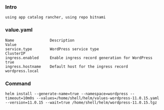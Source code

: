 ### Intro 
    using app catalog rancher, using repo bitnami

### value.yaml
    Name	            Description	                                      Value
    service.type	    WordPress service type	                      ClusterIP
    ingress.enabled	    Enable ingress record generation for WordPress    true
    ingress.hostname    Default host for the ingress record	              wordpress.local
### Command
    helm install --generate-name=true --namespace=wordpress --timeout=10m0s --values=/home/shell/helm/values-wordpress-11.0.15.yaml --version=11.0.15 --wait=true /home/shell/helm/wordpress-11.0.15.tgz
